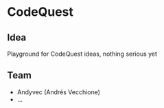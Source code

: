# CodeQuest

## Idea
 Playground for CodeQuest ideas, nothing serious yet 

## Team
* Andyvec (Andrés Vecchione)
* ...